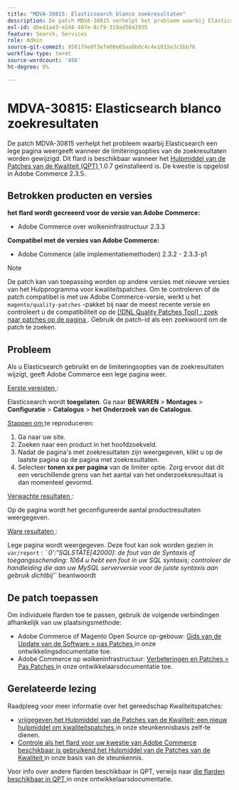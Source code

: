 ```yaml
---
title: "MDVA-30815: Elasticsearch blanco zoekresultaten"
description: De patch MDVA-30815 verhelpt het probleem waarbij Elasticsearch een lege pagina weergeeft wanneer de limiteringsopties van de zoekresultaten worden gewijzigd. Deze patch is beschikbaar wanneer [Quality Patches Tool (QPT)] (/help/announcements/adobe-commerce-announcements/magento-quality-patches-released-new-tool-to-self-serve-quality-patches.md) 1.0.7 is geïnstalleerd. De kwestie is opgelost in Adobe Commerce 2.3.5.
exl-id: dbe41a43-e248-407e-8cf9-319ad5843935
feature: Search, Services
role: Admin
source-git-commit: 958179e0f3efe08e65ea8b0c4c4e1015e3c5bb76
workflow-type: tm+mt
source-wordcount: '456'
ht-degree: 0%

---
```


# MDVA-30815: Elasticsearch blanco zoekresultaten

De patch MDVA-30815 verhelpt het probleem waarbij Elasticsearch een lege pagina weergeeft wanneer de limiteringsopties van de zoekresultaten worden gewijzigd. Dit flard is beschikbaar wanneer het [ Hulpmiddel van de Patches van de Kwaliteit (QPT) ](/help/announcements/adobe-commerce-announcements/magento-quality-patches-released-new-tool-to-self-serve-quality-patches.md) 1.0.7 geïnstalleerd is. De kwestie is opgelost in Adobe Commerce 2.3.5.

## Betrokken producten en versies

**het flard wordt gecreeerd voor de versie van Adobe Commerce:**

* Adobe Commerce over wolkeninfrastructuur 2.3.3

**Compatibel met de versies van Adobe Commerce:**

* Adobe Commerce (alle implementatiemethoden) 2.3.2 - 2.3.3-p1

>[!NOTE]
>
>De patch kan van toepassing worden op andere versies met nieuwe versies van het Hulpprogramma voor kwaliteitspatches. Om te controleren of de patch compatibel is met uw Adobe Commerce-versie, werkt u het `magento/quality-patches` -pakket bij naar de meest recente versie en controleert u de compatibiliteit op de [[!DNL Quality Patches Tool] : zoek naar patches op de pagina ](https://devdocs.magento.com/quality-patches/tool.html#patch-grid) . Gebruik de patch-id als een zoekwoord om de patch te zoeken.

## Probleem

Als u Elasticsearch gebruikt en de limiteringsopties van de zoekresultaten wijzigt, geeft Adobe Commerce een lege pagina weer.

<u> Eerste vereisten </u>:

Elasticsearch wordt **toegelaten**. Ga naar **BEWAREN** > **Montages** > **Configuratie** > **Catalogus** > **het Onderzoek van de Catalogus**.

<u> Stappen om </u> te reproduceren:

1. Ga naar uw site.
1. Zoeken naar een product in het hoofdzoekveld.
1. Nadat de pagina&#39;s met zoekresultaten zijn weergegeven, klikt u op de laatste pagina op de pagina met zoekresultaten.
1. Selecteer **tonen xx per pagina** van de limiter optie. Zorg ervoor dat dit een verschillende grens van het aantal van het onderzoeksresultaat is dan momenteel gevormd.

<u> Verwachte resultaten </u>:

Op de pagina wordt het geconfigureerde aantal productresultaten weergegeven.

<u> Ware resultaten </u>:

Lege pagina wordt weergegeven. Deze fout kan ook worden gezien in `var/report` : *\` 0&#39;:&quot;SQLSTATE\[42000\]: de fout van de Syntaxis of toegangsschending: 1064 u hebt een fout in uw SQL syntaxis; controleer de handleiding die aan uw MySQL serverversie voor de juiste syntaxis aan gebruik dichtbij&#39;\`* beantwoordt

## De patch toepassen

Om individuele flarden toe te passen, gebruik de volgende verbindingen afhankelijk van uw plaatsingsmethode:

* Adobe Commerce of Magento Open Source op-gebouw: [ Gids van de Update van de Software > pas Patches ](https://devdocs.magento.com/guides/v2.4/comp-mgr/patching/mqp.html) in onze ontwikkelingsdocumentatie toe.
* Adobe Commerce op wolkeninfrastructuur: [ Verbeteringen en Patches > Pas Patches ](https://devdocs.magento.com/cloud/project/project-patch.html) in onze ontwikkelaarsdocumentatie toe.

## Gerelateerde lezing

Raadpleeg voor meer informatie over het gereedschap Kwaliteitspatches:

* [ vrijgegeven het Hulpmiddel van de Patches van de Kwaliteit: een nieuw hulpmiddel om kwaliteitspatches ](/help/announcements/adobe-commerce-announcements/magento-quality-patches-released-new-tool-to-self-serve-quality-patches.md) in onze steunkennisbasis zelf-te dienen.
* [ Controle als het flard voor uw kwestie van Adobe Commerce beschikbaar is gebruikend het Hulpmiddel van de Patches van de Kwaliteit ](/help/support-tools/patches-available-in-qpt-tool/check-patch-for-magento-issue-with-magento-quality-patches.md) in onze basis van de steunkennis.

Voor info over andere flarden beschikbaar in QPT, verwijs naar [ die flarden beschikbaar in QPT ](https://devdocs.magento.com/quality-patches/tool.html#patch-grid) in onze ontwikkelaarsdocumentatie.
